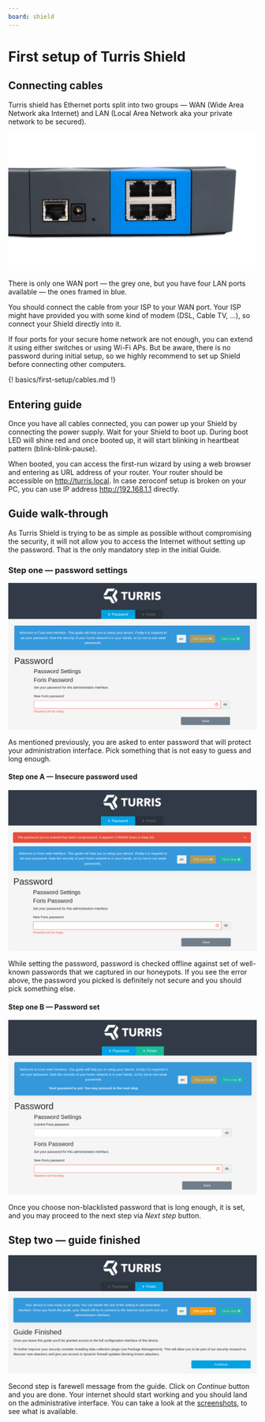 ```yaml
---
board: shield
---
```

# First setup of Turris Shield

## Connecting cables

Turris shield has Ethernet ports split into two groups — WAN (Wide Area Network
aka Internet) and LAN (Local Area Network aka your private network to be secured).

![Turris Shield ports](shield-ports.png)

There is only one WAN port — the grey one, but you have four LAN ports
available — the ones framed in blue.

You should connect the cable from your ISP to your WAN port. Your ISP might
have provided you with some kind of modem (DSL, Cable TV, ...), so connect your
Shield directly into it.

If four ports for your secure home network are not enough, you can extend it
using either switches or using Wi-Fi APs. But be aware, there is no password
during initial setup, so we highly recommend to set up Shield before connecting
other computers.

{! basics/first-setup/cables.md !}

## Entering guide

Once you have all cables connected, you can power up your Shield by connecting the
power supply. Wait for your Shield to boot up. During boot LED will shine red and
once booted up, it will start blinking in heartbeat pattern
(blink-blink-pause).

When booted, you can access the first-run wizard by using a web browser and
entering as URL address of your router. Your router should be accessible on
<http://turris.local>. In case zeroconf setup is broken on your PC, you can use
IP address <http://192.168.1.1> directly.

## Guide walk-through

As Turris Shield is trying to be as simple as possible without compromising the
security, it will not allow you to access the Internet without setting up the
password. That is the only mandatory step in the initial Guide.

### Step one — password settings 

![Setting password](shield-pass.png)

As mentioned previously, you are asked to enter password that will protect your
administration interface. Pick something that is not easy to guess and long
enough.

#### Step one A — Insecure password used 

![Invalid password](shield-pass-invalid.png)

While setting the password, password is checked offline against set of well-known
passwords that we captured in our honeypots. If you see the error above, the
password you picked is definitely not secure and you should pick something else.

#### Step one B — Password set

![Password set](shield-pass-set.png)

Once you choose non-blacklisted password that is long enough, it is set, and
you may proceed to the next step via _Next step_ button.

## Step two — guide finished

![Finished guide](shield-finished.png)

Second step is farewell message from the guide. Click on _Continue_ button and
you are done. Your internet should start working and you should land on the
administrative interface. You can take a look at the
[screenshots](../../hw/shield/screenshots.md), to see what is available.
